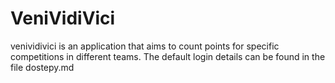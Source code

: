 # VeniVidiVici
venividivici is an application that aims to count points for specific competitions in different teams.   The default login details can be found in the file dostepy.md
